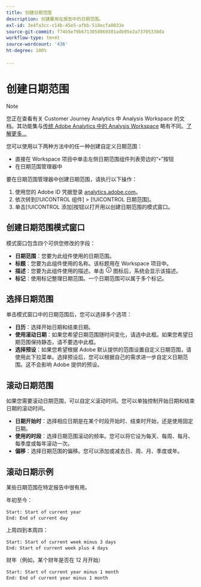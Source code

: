 ```yaml
---
title: 创建日期范围
description: 创建要用在报告中的日期范围。
exl-id: 3e4fa3cc-c14b-45e5-afbb-518ecfa0033e
source-git-commit: f74b5e79b6713050869301adb95e2a73705330da
workflow-type: tm+mt
source-wordcount: '436'
ht-degree: 100%

---
```


# 创建日期范围

>[!NOTE]
>
>您正在查看有关 Customer Journey Analytics 中 Analysis Workspace 的文档。其功能集与[传统 Adobe Analytics 中的 Analysis Workspace](https://experienceleague.adobe.com/docs/analytics/analyze/analysis-workspace/home.html?lang=zh-Hans) 略有不同。[了解更多...](/help/getting-started/cja-aa.md)

您可以使用以下两种方法中的任一种创建自定义日期范围：

* 直接在 Workspace 项目中单击左侧日期范围组件列表旁边的“`+`”按钮
* 在日期范围管理器中

要在日期范围管理器中创建日期范围，请执行以下操作：

1. 使用您的 Adobe ID 凭据登录 [analytics.adobe.com](https://analytics.adobe.com)。
1. 依次转到[!UICONTROL 组件] > [!UICONTROL 日期范围]。
1. 单击[!UICONTROL 添加]按钮以打开用以创建日期范围的模式窗口。

## 创建日期范围模式窗口

模式窗口包含四个可供您修改的字段：

* **日期范围**：您要为此组件使用的日期范围。
* **标题**：您要为此组件使用的名称。该标题用在 Workspace 项目中。
* **描述**：您要为此组件使用的描述。单击 ![i](../assets/i.png) 图标后，系统会显示该描述。
* **标记**：使用标记整理日期范围。一个日期范围可以属于多个标记。

## 选择日期范围

单击模式窗口中的日期范围后，您可以选择多个选项：

* **日历**：选择开始日期和结束日期。
* **使用滚动日期**：如果您希望日期范围随时间变化，请选中此框。如果您希望日期范围保持静态，请不要选中此框。
* **选择预设**：如果您希望根据 Adobe 默认提供的范围设置自定义日期范围，请使用此下拉菜单。选择预设后，您可以根据自己的需求进一步自定义日期范围。这不会影响 Adobe 提供的预设。

## 滚动日期范围

如果您需要滚动日期范围，可以自定义滚动时间。您可以单独控制开始日期和结束日期的滚动时间。

* **日期开始时**：选择相应日期是在某个时段开始时、结束时开始，还是使用固定日期。
* **使用的时段**：选择日期范围滚动的频率。您可以将它设为每天、每周、每月、每季度或每年滚动一次。
* **偏移**：选择日期范围的偏移。您可以添加或减去日、周、月、季度或年。

## 滚动日期示例

某些日期范围在特定报告中很有用。

年初至今：

```text
Start: Start of current year
End: End of current day
```

上周四到本周四：

```text
Start: Start of current week minus 3 days
End: Start of current week plus 4 days
```

财年（例如，某个财年是否在 12 月开始）

```text
Start: Start of current year minus 1 month
End: End of current year minus 1 month
```
